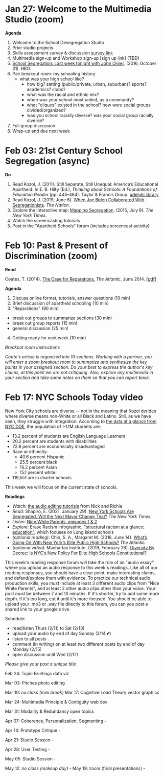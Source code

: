 Jan 27: Welcome to the Multimedia Studio (zoom)
===============================================
**Agenda**

1. Welcome to the School Desegregation Studio
2. Prior studio projects
3. Skills assessment survey & discussion [survey link](https://forms.gle/1wq6qis4Nn2ca9WH9)
4. Multimedia sign-up and Workshop sign-up [sign up link] (TBD)
5. [School Segregation: Last week tonight with John Oliver](https://www.youtube.com/watch?embed=no&v=o8yiYCHMAlM&t=8s). (2016, October 31). HBO.
6. Pair breakout room: my schooling history
   - what was your high school like?
     - how big? setting (public/private, urban, suburban)? sports? academics? clubs?
     - what was the racial and ethnic mix?
     - when was your school most united, as a community?
     - what "cliques" existed in the school? how were social groups divided/organized?
     - was you school racially diverse? was your social group racially diverse?
7. Full group discussion
8. Wrap-up and due next week

Feb 03: 21st Century School Segregation (async)
===============================================
**Do**

1. Read Kozol, J. (2011). Still Separate, Still Unequal: America’s Educational Apartheid.
   In E. B. Hilty (Ed.), _Thinking about Schools: A Foundations of Education Reader_
   (pp. 445–464). Taylor & Francis Group. [adelphi library](http://ebookcentral.proquest.com/lib/adelphi/detail.action?docID=709005)
2. Read Kozol, J. (2019, June 6). [When Joe Biden Collaborated With Segregationists](https://www.thenation.com/article/archive/joe-biden-education-busing-opposition/). _The Nation._
3. Explore the interactive map: [Mapping Segregation](https://www.nytimes.com/interactive/2015/07/08/us/census-race-map.html). (2015, July 8). _The New York Times_.
4. Watch the screencasting tutorials
5. Post in the "Apartheid Schools" forum (includes screencast activity)




Feb 10: Past & Present of Discrimination (zoom)
===============================================
**Read**

Coates, T. (2014). [The Case for Reparations.](https://www.theatlantic.com/magazine/archive/2014/06/the-case-for-reparations/361631/) _The Atlantic_, June 2014.
[[pdf](http://pscourses.ucsd.edu/ps108/6%20Reparations/Coates%202014-%20The%20Case%20for%20Reparations.pdf)]

**Agenda**

1. Discuss online format, tutorials, answer questions (10 min)
2. Brief discussion of apartheid schooling (10 min)
3. "Reparations" (90 min)
  - break out groups to summarize sections (30 min)
  - break out group reports (15 min)
  - general discussion (25 min)
4. Getting ready for next week (10 min)


_Breakout room instructions_

_Coate's article is organized into 10 sections. Working with a partner, you will enter a zoom breakout room to summarize and synthesize the key points in your assigned section. Do your best to express the author's key claims, at this point we are not critiquing. Also, explore any multimedia in your section and take some notes on them so that you can report back._




Feb 17: NYC Schools Today                       video
=======================================================

New York City schools are diverse -- not in the meaning that Kozol derides where diverse means non-White or all Black and Latinx. Still, as we have seen, they struggle with integration. According to [the data at a glance from NYC DOE](https://www.schools.nyc.gov/about-us/reports/doe-data-at-a-glance), the population of >1.1M students are:

- 13.2 percent of students are English Language Learners
- 20.2 percent are students with disabilities
- 72.8 percent are economically disadvantaged
- Race or ethnicity:
  - 40.6 percent Hispanic
  - 25.5 percent black
  - 16.2 percent Asian
  - 15.1 percent white
- 119,551 are in charter schools

This week we will focus on the current state of schools.

**Readings**

- _Watch:_ [the audio editing tutorials](https://moodle.adelphi.edu/mod/forum/discuss.php?d=697502) from Nick and Richie
- _Read:_ Shapiro, E. (2021, January 29). [New York Schools Are Segregated. Will the Next Mayor Change That?](https://www.nytimes.com/2021/01/29/nyregion/nyc-mayoral-race-school-segregation.html) _The New York Times._
- _Listen:_ [Nice White Parents, episodes 1 & 2](https://www.nytimes.com/2020/07/30/podcasts/nice-white-parents-serial.html)
- _Explore:_  Erase Racism infographic, ["structural racism at a glance: education"](http://www.eraseracismny.org/resource-center/teaching-tools), which focuses on Long Island schools
- _(optional reading):_ Chin, S. A., Margaret M. (2018, June 14). [What’s Going On With New York’s Elite Public High Schools?](https://www.theatlantic.com/education/archive/2018/06/new-york-high-schools-stuyvesant-brooklyn-bronx/562772/) _The Atlantic._
- _(optional video):_ Manhattan Institute. (2019, February 26). [Diversity By Decree: Is NYC’s New Policy For Elite High Schools Constitutional?](https://www.youtube.com/watch?embed=no&v=mj4-7A2eDIE&feature=youtu.be)


This week's reading response forum will take the role of an "audio essay" where you upload an audio response to this week's readings. Like all of our reading responses, you should have a clear point, make interesting claims, and defend/explore them with evidence. To practice our technical audio production skills, you _must_ include at least 3 different audio clips from "Nice White Parents", and at least 2 other audio clips other than your voice. Your post must be between 7 and 10 minutes. If it's shorter, try to add some more depth. If it's too long, cut it until it's more focused. You should be able to upload your .mp3 or .wav file directly to this forum, you can you post a shared link to your google drive.

Schedule:

- read/listen Thurs (2/11) to Sat (2/13)
- upload your audio by end of day Sunday (2/14 💕)
- listen to all posts
- comment (in writing) on at least two different posts by end of day Monday (2/15)
- open discussion until Wed (2/17)

_Please give your post a unique title_



Feb 24: Topic Briefings                         data viz

Mar 03: Pitches                                 photo editing

Mar 10: _no class (mini break)_
Mar 17: Cognitive Load Theory                   vector graphics

Mar 24: Multimedia Principle & Contiguity       web dev

Mar 31: Modality & Redundancy                   open topics

Apr 07: Coherence, Personalization, Segmenting  -

Apr 14: Prototype Critique                      -

Apr 21: Studio Session                          -

Apr 28: User Testing                            -

May 05: Studio Session                          -

May 12: _no class (makeup day)_                 -
May 19: zoom (final presentations)              -
